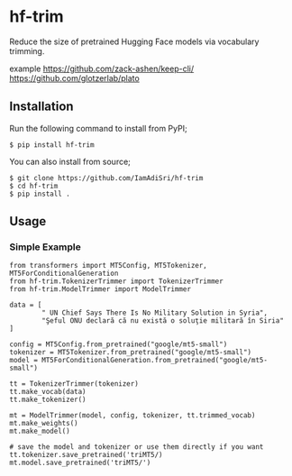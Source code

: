 # hf-trim
Reduce the size of pretrained Hugging Face models via vocabulary trimming.

example https://github.com/zack-ashen/keep-cli/
        https://github.com/glotzerlab/plato

## Installation

Run the following command to install from PyPI;
```
$ pip install hf-trim
```

You can also install from source;

```
$ git clone https://github.com/IamAdiSri/hf-trim
$ cd hf-trim
$ pip install .
```

## Usage
### Simple Example
```
from transformers import MT5Config, MT5Tokenizer, MT5ForConditionalGeneration
from hf-trim.TokenizerTrimmer import TokenizerTrimmer
from hf-trim.ModelTrimmer import ModelTrimmer

data = [
        " UN Chief Says There Is No Military Solution in Syria", 
        "Şeful ONU declară că nu există o soluţie militară în Siria"
]

config = MT5Config.from_pretrained("google/mt5-small")
tokenizer = MT5Tokenizer.from_pretrained("google/mt5-small")
model = MT5ForConditionalGeneration.from_pretrained("google/mt5-small")

tt = TokenizerTrimmer(tokenizer)
tt.make_vocab(data)
tt.make_tokenizer()

mt = ModelTrimmer(model, config, tokenizer, tt.trimmed_vocab)
mt.make_weights()
mt.make_model()

# save the model and tokenizer or use them directly if you want
tt.tokenizer.save_pretrained('triMT5/)
mt.model.save_pretrained('triMT5/')
```